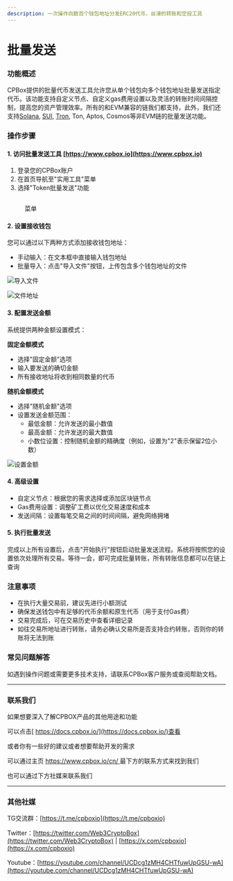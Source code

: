 ```yaml
---
description: 一次操作向数百个钱包地址分发ERC20代币，丝滑的转账和空投工具
---
```


# 批量发送

### 功能概述

CPBox提供的批量代币发送工具允许您从单个钱包向多个钱包地址批量发送指定代币。该功能支持自定义节点、自定义gas费用设置以及灵活的转账时间间隔控制，提高您的资产管理效率。所有的和EVM兼容的链我们都支持，此外，我们还支持[Solana](https://www.cpbox.io/cn/solana/batch/send), [SUI](https://www.cpbox.io/cn/sui/batch-send-token), [Tron](https://www.cpbox.io/cn/tron/batch-send-token), Ton, Aptos, Cosmos等非EVM链的批量发送功能。

### 操作步骤

#### 1. 访问批量发送工具 [https://www.cpbox.io](https://www.cpbox.io)

1. 登录您的CPBox账户
2. 在首页导航至"实用工具"菜单
3. 选择"Token批量发送"功能

<figure><img src="https://www.cpbox.io/cpfiles/2024-05-22/d1fudbt9fbbqqkgkgf.png" alt=""><figcaption><p>菜单</p></figcaption></figure>

#### 2. 设置接收钱包

您可以通过以下两种方式添加接收钱包地址：

* 手动输入：在文本框中直接输入钱包地址
* 批量导入：点击"导入文件"按钮，上传包含多个钱包地址的文件

![导入文件](https://www.cpbox.io/cpfiles/2024-05-22/d1fue2rkeab6ta0w6n.png)

![文件地址](https://www.cpbox.io/cpfiles/2024-05-22/d1fuejd725ab6sy8wo.png)

#### 3. 配置发送金额

系统提供两种金额设置模式：

**固定金额模式**

* 选择"固定金额"选项
* 输入要发送的确切金额
* 所有接收地址将收到相同数量的代币

**随机金额模式**

* 选择"随机金额"选项
* 设置发送金额范围：
  * 最低金额：允许发送的最小数值
  * 最高金额：允许发送的最大数值
  * 小数位设置：控制随机金额的精确度（例如，设置为"2"表示保留2位小数）

![设置金额](https://www.cpbox.io/cpfiles/2024-05-22/d1fug4n90k9ziftl26.png)

#### 4. 高级设置

* 自定义节点：根据您的需求选择或添加区块链节点
* Gas费用设置：调整矿工费以优化交易速度和成本
* 发送间隔：设置每笔交易之间的时间间隔，避免网络拥堵

#### 5. 执行批量发送

完成以上所有设置后，点击"开始执行"按钮启动批量发送流程。系统将按照您的设置依次处理所有交易。等待一会，即可完成批量转账，所有转账信息都可以在链上查询

### 注意事项

* 在执行大量交易前，建议先进行小额测试
* 确保发送钱包中有足够的代币余额和原生代币（用于支付Gas费）
* 交易完成后，可在交易历史中查看详细记录
* 如往交易所地址进行转账，请务必确认交易所是否支持合约转账，否则你的转账将无法到账

### 常见问题解答

如遇到操作问题或需要更多技术支持，请联系CPBox客户服务或查阅帮助文档。

***

### 联系我们

如果想要深入了解CPBOX产品的其他用途和功能

可以点击[ https://docs.cpbox.io/](https://docs.cpbox.io/)查看

或者你有一些好的建议或者想要帮助开发的需求

可以通过主页 [https://www.cpbox.io/cn/ ](https://www.cpbox.io/cn/)最下方的联系方式来找到我们

也可以通过下方社媒来联系我们

***

### 其他社媒

TG交流群：[https://t.me/cpboxio](https://t.me/cpboxio)

Twitter：[https://twitter.com/Web3CryptoBox](https://twitter.com/Web3CryptoBox) | [https://x.com/cpboxio](https://x.com/cpboxio)

Youtube：[https://youtube.com/channel/UCDcg1zMH4CHTfuwUpGSU-wA](https://youtube.com/channel/UCDcg1zMH4CHTfuwUpGSU-wA)

